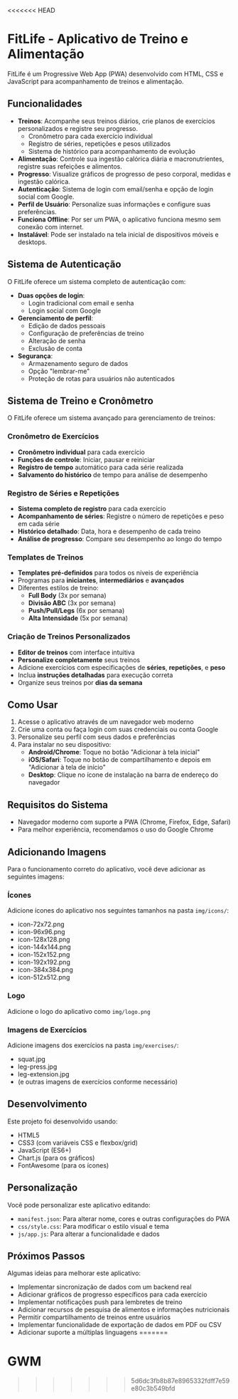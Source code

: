 <<<<<<< HEAD
# FitLife - Aplicativo de Treino e Alimentação

FitLife é um Progressive Web App (PWA) desenvolvido com HTML, CSS e JavaScript para acompanhamento de treinos e alimentação.

## Funcionalidades

- **Treinos**: Acompanhe seus treinos diários, crie planos de exercícios personalizados e registre seu progresso.
  - Cronômetro para cada exercício individual
  - Registro de séries, repetições e pesos utilizados
  - Sistema de histórico para acompanhamento de evolução
- **Alimentação**: Controle sua ingestão calórica diária e macronutrientes, registre suas refeições e alimentos.
- **Progresso**: Visualize gráficos de progresso de peso corporal, medidas e ingestão calórica.
- **Autenticação**: Sistema de login com email/senha e opção de login social com Google.
- **Perfil de Usuário**: Personalize suas informações e configure suas preferências.
- **Funciona Offline**: Por ser um PWA, o aplicativo funciona mesmo sem conexão com internet.
- **Instalável**: Pode ser instalado na tela inicial de dispositivos móveis e desktops.

## Sistema de Autenticação

O FitLife oferece um sistema completo de autenticação com:

- **Duas opções de login**:
  - Login tradicional com email e senha
  - Login social com Google
- **Gerenciamento de perfil**:
  - Edição de dados pessoais
  - Configuração de preferências de treino
  - Alteração de senha
  - Exclusão de conta
- **Segurança**:
  - Armazenamento seguro de dados
  - Opção "lembrar-me"
  - Proteção de rotas para usuários não autenticados

## Sistema de Treino e Cronômetro

O FitLife oferece um sistema avançado para gerenciamento de treinos:

### Cronômetro de Exercícios
- **Cronômetro individual** para cada exercício
- **Funções de controle**: Iniciar, pausar e reiniciar
- **Registro de tempo** automático para cada série realizada
- **Salvamento do histórico** de tempo para análise de desempenho

### Registro de Séries e Repetições
- **Sistema completo de registro** para cada exercício
- **Acompanhamento de séries**: Registre o número de repetições e peso em cada série
- **Histórico detalhado**: Data, hora e desempenho de cada treino
- **Análise de progresso**: Compare seu desempenho ao longo do tempo

### Templates de Treinos
- **Templates pré-definidos** para todos os níveis de experiência
- Programas para **iniciantes**, **intermediários** e **avançados**
- Diferentes estilos de treino:
  - **Full Body** (3x por semana)
  - **Divisão ABC** (3x por semana)
  - **Push/Pull/Legs** (6x por semana)
  - **Alta Intensidade** (5x por semana)

### Criação de Treinos Personalizados
- **Editor de treinos** com interface intuitiva
- **Personalize completamente** seus treinos
- Adicione exercícios com especificações de **séries**, **repetições**, e **peso**
- Inclua **instruções detalhadas** para execução correta
- Organize seus treinos por **dias da semana**

## Como Usar

1. Acesse o aplicativo através de um navegador web moderno
2. Crie uma conta ou faça login com suas credenciais ou conta Google
3. Personalize seu perfil com seus dados e preferências
4. Para instalar no seu dispositivo:
   - **Android/Chrome**: Toque no botão "Adicionar à tela inicial"
   - **iOS/Safari**: Toque no botão de compartilhamento e depois em "Adicionar à tela de início"
   - **Desktop**: Clique no ícone de instalação na barra de endereço do navegador

## Requisitos do Sistema

- Navegador moderno com suporte a PWA (Chrome, Firefox, Edge, Safari)
- Para melhor experiência, recomendamos o uso do Google Chrome

## Adicionando Imagens

Para o funcionamento correto do aplicativo, você deve adicionar as seguintes imagens:

### Ícones
Adicione ícones do aplicativo nos seguintes tamanhos na pasta `img/icons/`:
- icon-72x72.png
- icon-96x96.png
- icon-128x128.png
- icon-144x144.png
- icon-152x152.png
- icon-192x192.png
- icon-384x384.png
- icon-512x512.png

### Logo
Adicione o logo do aplicativo como `img/logo.png`

### Imagens de Exercícios
Adicione imagens dos exercícios na pasta `img/exercises/`:
- squat.jpg
- leg-press.jpg
- leg-extension.jpg
- (e outras imagens de exercícios conforme necessário)

## Desenvolvimento

Este projeto foi desenvolvido usando:
- HTML5
- CSS3 (com variáveis CSS e flexbox/grid)
- JavaScript (ES6+)
- Chart.js (para os gráficos)
- FontAwesome (para os ícones)

## Personalização

Você pode personalizar este aplicativo editando:
- `manifest.json`: Para alterar nome, cores e outras configurações do PWA
- `css/style.css`: Para modificar o estilo visual e tema
- `js/app.js`: Para alterar a funcionalidade e dados

## Próximos Passos

Algumas ideias para melhorar este aplicativo:
- Implementar sincronização de dados com um backend real
- Adicionar gráficos de progresso específicos para cada exercício
- Implementar notificações push para lembretes de treino
- Adicionar recursos de pesquisa de alimentos e informações nutricionais
- Permitir compartilhamento de treinos entre usuários
- Implementar funcionalidade de exportação de dados em PDF ou CSV
- Adicionar suporte a múltiplas linguagens
=======
# GWM
>>>>>>> 5d6dc3fb8b87e8965332fdff7e59e80c3b549bfd
